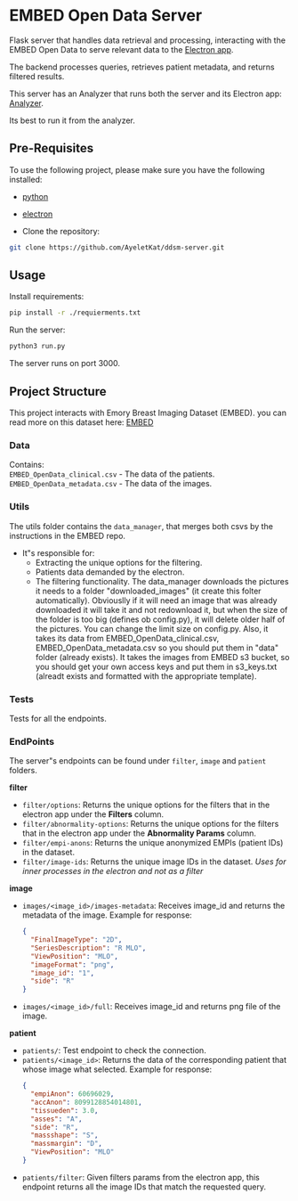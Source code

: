 # EMBED Open Data Server

Flask server that handles data retrieval and processing, interacting with the EMBED Open Data to serve relevant data to the [Electron app](https://github.com/Oriya-Sigawy/ddsm-electron.git). 

The backend processes queries, retrieves patient metadata, and returns filtered results.

This server has an Analyzer that runs both the server and its Electron app: [Analyzer](https://github.com/AyeletKat/ddsm-analyzer.git).

Its best to run it from the analyzer. 

## Pre-Requisites

To use the following project, please make sure you have the following installed:

- [python](https://www.python.org/downloads/)
- [electron](https://github.com/DDSM-CBIS/ddsm-electron)

- Clone the repository:

```bash
git clone https://github.com/AyeletKat/ddsm-server.git
```

## Usage

Install requirements:

```bash
pip install -r ./requierments.txt
```

Run the server:

```bash
python3 run.py
```
The server runs on port 3000.

## Project Structure
This project interacts with Emory Breast Imaging Dataset (EMBED). you can read more on this dataset here: [EMBED](https://github.com/Emory-HITI/EMBED_Open_Data.git)

### Data

Contains:  
`EMBED_OpenData_clinical.csv` - The data of the patients.  
`EMBED_OpenData_metadata.csv` - The data of the images.

### Utils

The utils folder contains the `data_manager`, that merges both csvs by the instructions in the EMBED repo.  
- It"s responsible for:
  - Extracting the unique options for the filtering.
  - Patients data demanded by the electron.
  - The filtering functionality.
The data_manager downloads the pictures it needs to a folder "downloaded_images" (it create this folter automatically).
Obviouslly if it will need an image that was already downloaded it will take it and not redownload it, but when the size of the folder is too big (defines ob config.py),
it will delete older half of the pictures.
You can change the limit size on config.py.
Also, it takes its data from EMBED_OpenData_clinical.csv, EMBED_OpenData_metadata.csv so you should put them in "data" folder (already exists).
It takes the images from EMBED s3 bucket, so you should get your own access keys and put them in s3_keys.txt (alreadt exists and formatted with the appropriate template).

### Tests
Tests for all the endpoints.

### EndPoints

The server"s endpoints can be found under `filter`, `image` and `patient` folders.

**filter**

- `filter/options`: Returns the unique options for the filters that in the electron app under the **Filters** column.
- `filter/abnormality-options`: Returns the unique options for the filters that in the electron app under the **Abnormality Params** column.
- `filter/empi-anons`: Returns the unique anonymized EMPIs (patient IDs) in the dataset.
- `filter/image-ids`: Returns the unique image IDs in the dataset. *Uses for inner processes in the electron and not as a filter*

**image**

- `images/<image_id>/images-metadata`: Receives image_id and returns the metadata of the image.
  Example for response:
  ```json 
  {  
    "FinalImageType": "2D",  
    "SeriesDescription": "R MLO",  
    "ViewPosition": "MLO",  
    "imageFormat": "png",  
    "image_id": "1",  
    "side": "R"  
  }
  ```
- `images/<image_id>/full`: Receives image_id and returns png file of the image.

**patient**

- `patients/`: Test endpoint to check the connection.
- `patients/<image_id>`: Returns the data of the corresponding patient that whose image what selected.
   Example for response:
  ```json
  {
    "empiAnon": 60696029,
    "accAnon": 8099128854014801,
    "tissueden": 3.0,
    "asses": "A",
    "side": "R",
    "massshape": "S",
    "massmargin": "D",
    "ViewPosition": "MLO"
  }
  ```
- `patients/filter`: Given filters params from the electron app, this endpoint returns all the image IDs that match the requested query.
